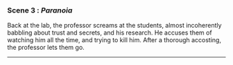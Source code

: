 
### Scene 3 : *Paranoia* ###

Back at the lab, the professor screams at the students,
almost incoherently babbling about trust and secrets, and his research.
He accuses them of watching him all the time, and trying to kill him.
After a thorough accosting, the professor lets them go.

---
